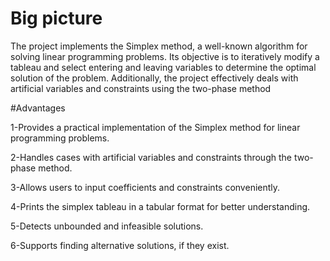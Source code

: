 # Big picture 
The project implements the Simplex method, a well-known algorithm for solving linear programming problems. Its objective is to iteratively modify a tableau and select entering and leaving variables to determine the optimal solution of the problem. Additionally, the project effectively deals with artificial variables and constraints using the two-phase method

#Advantages

1-Provides a practical implementation of the Simplex method for linear programming problems.

2-Handles cases with artificial variables and constraints through the two-phase method.

3-Allows users to input coefficients and constraints conveniently.

4-Prints the simplex tableau in a tabular format for better understanding.

5-Detects unbounded and infeasible solutions.

6-Supports finding alternative solutions, if they exist. 

